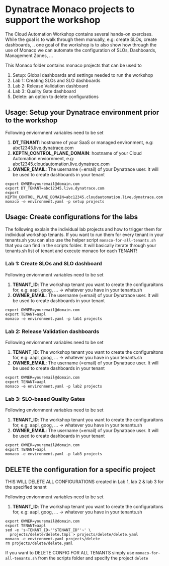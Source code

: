 # Dynatrace Monaco projects to support the workshop

The Cloud Automation Workshop contains several hands-on exercises. While the goal is to walk through them manually, e.g: create SLOs, create dashboards, .. one goal of the workshop is to also show how through the use of Monaco we can automate the configuration of SLOs, Dashboards, Management Zones, ...

This Monaco folder contains monaco projects that can be used to
1. Setup: Global dashboards and settings needed to run the workshop
2. Lab 1: Creating SLOs and SLO dashboards
3. Lab 2: Release Validation dashboard
4. Lab 3: Quality Gate dashboard
5. Delete: an option to delete configurations


## Usage: Setup your Dynatrace environment prior to the workshop

Following enviornment variables need to be set

1. **DT_TENANT**: hostname of your SaaS or managed environment, e.g: abc12345.live.dynatrace.com
2. **KEPTN_CONTROL_PLANE_DOMAIN**: hostname of your Cloud Automation enviornment, e.g: abc12345.cloudautomation.live.dynatrace.com
3. **OWNER_EMAIL**: The username (=email) of your Dynatrace user. It will be used to create dashboards in your tenant

```
export OWNER=youremail@domain.com
export DT_TENANT=abc12345.live.dynatrace.com
export KEPTN_CONTROL_PLANE_DOMAIN=abc12345.cloudautomation.live.dynatrace.com
monaco -e environment.yaml -p setup projects
```

## Usage: Create configurations for the labs

The following explain the individual lab projects and how to trigger them for individual workshop tenants. If you want to run them for every tenant in your tenants.sh you can also use the helper script `monaco-for-all-tenants.sh` that you can find in the scripts folder. It will basically iterate through your tenants.sh list of tenant and execute monaco for each TENANT!

### Lab 1: Create SLOs and SLO dashboard

Following enviornment variables need to be set
1. **TENANT_ID**: The workshop tenant you want to create the configuraitons for, e.g: aapl, goog, ... -> whatever you have in your tenants.sh
2. **OWNER_EMAIL**: The username (=email) of your Dynatrace user. It will be used to create dashboards in your tenant

```
export OWNER=youremail@domain.com
export TENANT=aapl
monaco -e environment.yaml -p lab1 projects
```

### Lab 2: Release Validation dashboards

Following enviornment variables need to be set
1. **TENANT_ID**: The workshop tenant you want to create the configuraitons for, e.g: aapl, goog, ... -> whatever you have in your tenants.sh
2. **OWNER_EMAIL**: The username (=email) of your Dynatrace user. It will be used to create dashboards in your tenant

```
export OWNER=youremail@domain.com
export TENANT=aapl
monaco -e environment.yaml -p lab2 projects
```

### Lab 3: SLO-based Quality Gates

Following enviornment variables need to be set
1. **TENANT_ID**: The workshop tenant you want to create the configuraitons for, e.g: aapl, goog, ... -> whatever you have in your tenants.sh
2. **OWNER_EMAIL**: The username (=email) of your Dynatrace user. It will be used to create dashboards in your tenant

```
export OWNER=youremail@domain.com
export TENANT=aapl
monaco -e environment.yaml -p lab3 projects
```

## DELETE the configuration for a specific project

THIS WILL DELETE ALL CONFIGURATIONS created in Lab 1, lab 2 & lab 3 for the specified tenant

Following enviornment variables need to be set
1. **TENANT_ID**: The workshop tenant you want to create the configuraitons for, e.g: aapl, goog, ... -> whatever you have in your tenants.sh

```
export OWNER=youremail@domain.com
export TENANT=aapl
sed -e 's~TENANT_ID~'"$TENANT_ID"'~' \
  projects/delete/delete.tmpl > projects/delete/delete.yaml
monaco -e environment.yaml projects/delete
rm projects/delete/delete.yaml
```

If you want to DELETE CONFIG FOR ALL TENANTS simply use `monaco-for-all-tenants.sh` from the scripts folder and specify the project `delete`